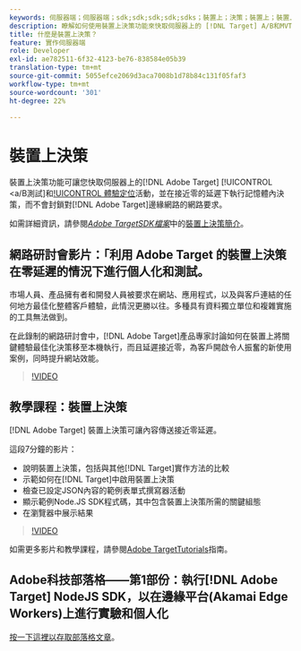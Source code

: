 ```yaml
---
keywords: 伺服器端；伺服器端；sdk;sdk;sdk;sdk;sdks；裝置上；決策；裝置上；裝置上；裝置上；零延遲；延遲；近零；node.js
description: 瞭解如何使用裝置上決策功能來快取伺服器上的 [!DNL Target] A/B和MVT活動，以便在接近零延遲的情況下執行記憶體內決策。
title: 什麼是裝置上決策？
feature: 實作伺服器端
role: Developer
exl-id: ae782511-6f32-4123-be76-838584e05b39
translation-type: tm+mt
source-git-commit: 5055efce2069d3aca7008b1d78b84c131f05faf3
workflow-type: tm+mt
source-wordcount: '301'
ht-degree: 22%

---
```


# 裝置上決策

裝置上決策功能可讓您快取伺服器上的[!DNL Adobe Target] [!UICONTROL &lt;a/B測試]和[!UICONTROL 體驗定位](XT)活動，並在接近零的延遲下執行記憶體內決策，而不會封鎖對[!DNL Adobe Target]邊緣網路的網路要求。

如需詳細資訊，請參閱&#x200B;*[Adobe TargetSDK檔案](https://adobetarget-sdks.gitbook.io/docs/)*&#x200B;中的[裝置上決策簡介](https://adobetarget-sdks.gitbook.io/docs/on-device-decisioning/introduction-to-on-device-decisioning)。

## 網路研討會影片：「利用 Adobe Target 的裝置上決策在零延遲的情況下進行個人化和測試。

市場人員、產品擁有者和開發人員被要求在網站、應用程式，以及與客戶連結的任何地方最佳化整體客戶體驗，此情況更勝以往。多種具有資料獨立單位和複雜實施的工具無法做到。

在此錄制的網路研討會中，[!DNL Adobe Target]產品專家討論如何在裝置上將關鍵體驗最佳化決策移至本機執行，而且延遲接近零，為客戶開啟令人振奮的新使用案例，同時提升網站效能。

>[!VIDEO](https://video.tv.adobe.com/v/328148)

## 教學課程：裝置上決策

[!DNL Adobe Target] 裝置上決策可讓內容傳送接近零延遲。

這段7分鐘的影片：

* 說明裝置上決策，包括與其他[!DNL Target]實作方法的比較
* 示範如何在[!DNL Target]中啟用裝置上決策
* 檢查已設定JSON內容的範例表單式撰寫器活動
* 顯示範例Node.JS SDK程式碼，其中包含裝置上決策所需的關鍵組態
* 在瀏覽器中展示結果

>[!VIDEO](https://video.tv.adobe.com/v/329032)

如需更多影片和教學課程，請參閱[Adobe TargetTutorials](https://experienceleague.adobe.com/docs/target-learn/tutorials/overview.html?lang=zh-Hant)指南。

## Adobe科技部落格——第1部份：執行[!DNL Adobe Target] NodeJS SDK，以在邊緣平台(Akamai Edge Workers)上進行實驗和個人化

[按一下這裡以存取部落格文章](https://medium.com/adobetech/part-1-run-adobe-target-nodejs-sdk-for-experimentation-and-personalization-on-edge-platforms-4d8660964ed9)。